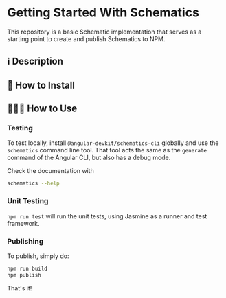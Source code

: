 # Getting Started With Schematics

This repository is a basic Schematic implementation that serves as a starting point to create and publish Schematics to NPM.


## ℹ️️ Description

## 🔧 How to Install

## 👨🏻‍🏫 How to Use

### Testing

To test locally, install `@angular-devkit/schematics-cli` globally and use the `schematics` command line tool. That tool acts the same as the `generate` command of the Angular CLI, but also has a debug mode.

Check the documentation with
```bash
schematics --help
```

### Unit Testing

`npm run test` will run the unit tests, using Jasmine as a runner and test framework.

### Publishing

To publish, simply do:

```bash
npm run build
npm publish
```

That's it!
 